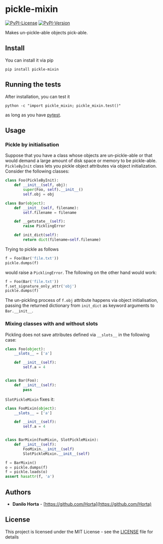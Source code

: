 # pickle-mixin

[![PyPI-License](https://img.shields.io/pypi/l/pickle-mixin.svg?style=flat-square)](https://pypi.python.org/pypi/pickle-mixin/)
[![PyPI-Version](https://img.shields.io/pypi/v/pickle-mixin.svg?style=flat-square)](https://pypi.python.org/pypi/pickle-mixin/)

Makes un-pickle-able objects pick-able.

## Install

You can install it via pip

```
pip install pickle-mixin
```

## Running the tests

After installation, you can test it
```
python -c "import pickle_mixin; pickle_mixin.test()"
```
as long as you have [pytest](http://docs.pytest.org/en/latest/).

## Usage

### Pickle by initialisation

Suppose that you have a class whose objects are un-pickle-able or that would
demand a large amount of disk space or memory to be pickle-able.
``PickleByInit`` class lets you pickle object attributes via object
initialization.
Consider the following classes:
```python
class Foo(PickleByInit):
    def __init__(self, obj):
        super(Foo, self).__init__()
        self.obj = obj

class Bar(object):
    def __init__(self, filename):
        self.filename = filename

    def __getstate__(self):
        raise PicklingError

    def init_dict(self):
        return dict(filename=self.filename)
```
Trying to pickle as follows
```python
f = Foo(Bar('file.txt'))
pickle.dumps(f)
```
would raise a ``PicklingError``.
The following on the other hand would work:
```python
f = Foo(Bar('file.txt'))
f.set_signature_only_attr('obj')
pickle.dumps(f)
```
The un-pickling process of ``f.obj`` attribute happens via object
initialisation, passing the returned dictionary from ``init_dict``
as keyword arguments to ``Bar.__init__``.

### Mixing classes with and without slots

Pickling does not save attributes defined via ``__slots__`` in the following
case:
```python
class Foo(object):
    __slots__ = ['a']

    def __init__(self):
        self.a = 4


class Bar(Foo):
    def __init__(self):
        pass
```

``SlotPickleMixin`` fixes it:
```python
class FooMixin(object):
    __slots__ = ['a']

    def __init__(self):
        self.a = 4


class BarMixin(FooMixin, SlotPickleMixin):
    def __init__(self):
        FooMixin.__init__(self)
        SlotPickleMixin.__init__(self)

f = BarMixin()
o = pickle.dumps(f)
f = pickle.loads(o)
assert hasattr(f, 'a')
```


## Authors

* **Danilo Horta** - [https://github.com/Horta](https://github.com/Horta)

## License

This project is licensed under the MIT License - see the
[LICENSE](LICENSE) file for details

